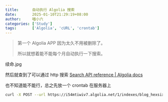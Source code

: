 ```yaml
---
title:      自动执行 Algolia 搜索
date:       2025-01-10T21:29:19+08:00
author:     喵小六
categories: ['Study']
tags:       ['Algolia', 'cURL', 'crontab']
---
```


> 第一个 Algolia APP 因为太久不用被删除了。
>
> 所以就想着能不能每个月自动执行一下搜索。

续命.jpg

<!--more-->

然后就查到了可以通过 http 搜索 [Search API reference | Algolia docs](https://www.algolia.com/doc/rest-api/search/#tag/Search/operation/searchSingleIndex)

也不知道能不能行，总之先放一个 crontab 在服务器上

```bash
curl -X POST --url https://i54mtiwiv7.algolia.net/1/indexes/blog_hexsix_me/query --header 'Accept: application/json' --header 'Content-Type: application/json' --header 'x-algolia-api-key: abcdef' --header 'x-algolia-application-id: 123456' -d '{"params": "query=Rime"}'
```
